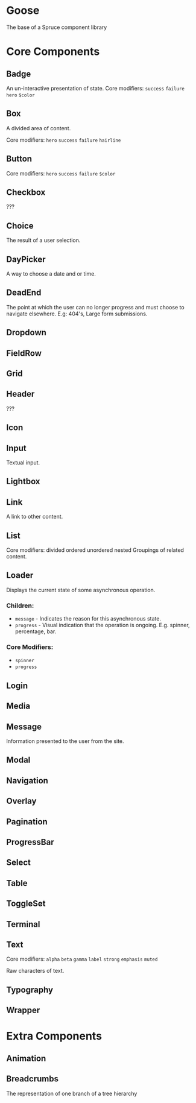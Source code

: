 # Goose
The base of a Spruce component library

# Core Components

## Badge
An un-interactive presentation of state.
Core modifiers: `success` `failure` `hero` `$color`

## Box
A divided area of content.

Core modifiers: `hero` `success` `failure` `hairline` 


## Button
Core modifiers: `hero` `success` `failure` `$color`

## Checkbox
???

## Choice
The result of a user selection.


## DayPicker
A way to choose a date and or time.

## DeadEnd
The point at which the user can no longer progress and must choose to navigate elsewhere.
E.g: 404's, Large form submissions.


## Dropdown


## FieldRow

## Grid

## Header
???

## Icon


## Input
Textual input.

## Lightbox


## Link
A link to other content.


## List
Core modifiers: divided ordered unordered nested 
Groupings of related content. 


## Loader
Displays the current state of some asynchronous operation.

### Children:
 * `message` - Indicates the reason for this asynchronous state.
 * `progress` - Visual indication that the operation is ongoing. E.g. spinner, percentage, bar.

### Core Modifiers:
 * `spinner`
 * `progress`


## Login

## Media

## Message
Information presented to the user from the site. 

## Modal

## Navigation

## Overlay

## Pagination

## ProgressBar

## Select

## Table

## ToggleSet

## Terminal

## Text
Core modifiers: `alpha` `beta` `gamma` `label` `strong` `emphasis` `muted`

Raw characters of text.


## Typography

## Wrapper



# Extra Components

## Animation

## Breadcrumbs
The representation of one branch of a tree hierarchy

